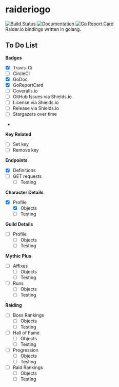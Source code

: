 # raideriogo 
[![Build Status](https://travis-ci.org/Munsy/raideriogo.svg?branch=master)](https://travis-ci.org/Munsy/raideriogo)  [![Documentation](https://godoc.org/github.com/munsy/raideriogo?status.svg)](https://godoc.org/github.com/munsy/raideriogo)  [![Go Report Card](https://goreportcard.com/badge/github.com/munsy/raideriogo)](https://goreportcard.com/report/github.com/munsy/raideriogo)  
Raider.io bindings written in golang.

## To Do List
**Badges**
- [x] Travis-Ci
- [ ] CircleCI
- [x] GoDoc
- [x] GoReportCard
- [ ] Coveralls.io
- [ ] GitHub Issues via Shields.io
- [ ] License via Shields.io
- [ ] Release via Shields.io
- [ ] Stargazers over time
- 

**Key Related**
- [ ] Set key
- [ ] Remove key

**Endpoints**
- [x] Definitions
- [ ] GET requests
  - [ ] Testing

**Character Details**
- [x] Profile
  - [x] Objects
  - [ ] Testing

**Guild Details**
- [ ] Profile
  - [ ] Objects
  - [ ] Testing

**Mythic Plus**
- [ ] Affixes
  - [ ] Objects
  - [ ] Testing
- [ ] Runs
  - [ ] Objects
  - [ ] Testing

**Raiding**
- [ ] Boss Rankings
  - [ ] Objects
  - [ ] Testing
- [ ] Hall of Fame
  - [ ] Objects
  - [ ] Testing
- [ ] Progression
  - [ ] Objects
  - [ ] Testing
- [ ] Raid Rankings
  - [ ] Objects
  - [ ] Testing
